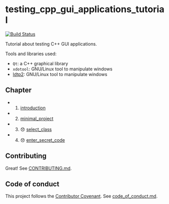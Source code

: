 # testing_cpp_gui_applications_tutorial

[![Build Status](https://travis-ci.org/richelbilderbeek/testing_cpp_gui_applications_tutorial.svg?branch=master)](https://travis-ci.org/richelbilderbeek/testing_cpp_gui_applications_tutorial)

Tutorial about testing C++ GUI applications.

Tools and libraries used:

  * `Qt`: a C++ graphical library
  * `xdotool`: GNU/Linux tool to manipulate windows
  * [ldtp2](https://github.com/richelbilderbeek/ldtp2): GNU/Linux tool to manipulate windows 

## Chapter

 * 1. [introduction](introduction/README)
 * 2. [minimal_project](minimal_project/README.md)
 * 3. :disappointed: [select_class](select_class/README.md)
 * 4. :disappointed: [enter_secret_code](enter_secret_code/README.md)

## Contributing 

Great! See [CONTRIBUTING.md](CONTRIBUTING.md).

## Code of conduct

This project follows the [Contributor Covenant](http://contributor-covenant.org). See [code_of_conduct.md](code_of_conduct.md).

